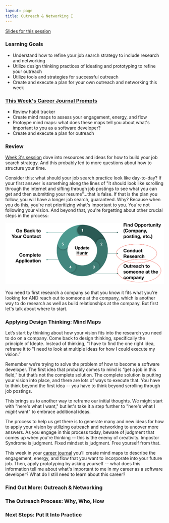 ```yaml
---
layout: page
title: Outreach & Networking I
---
```


[Slides for this session](https://docs.google.com/presentation/d/157UY0PpmdEkgCgx6lBKxkkak-Rhw-w5w0iyVUcdLHR4/edit?usp=sharing)

### Learning Goals
* Understand how to refine your job search strategy to include research and networking
* Utilize design thinking practices of ideating and prototyping to refine your outreach
* Utilize tools and strategies for successful outreach
* Create and execute a plan for your own outreach and networking this week  

### [This Week's Career Journal Prompts](https://github.com/turingschool/career-development-curriculum-site/blob/master/module_two/mod2_career_journal_prompts.md#week-5)
* Review habit tracker
* Create mind maps to assess your engagement, energy, and flow
* Protoype mind maps: what does these maps tell you about what's important to you as a software developer?
* Create and execute a plan for outreach

### Review
[Week 3's session](/module_two/week_3_job_search_strategies) dove into resources and ideas for how to build your job search strategy. And this probably led to more questions about how to structure your time.

Consider this: what should your job search practice look like day-to-day? If your first answer is something along the lines of "it should look like scrolling through the internet and sifting through job postings to see what you can get and then submitting your resume"...that is false. If that is the plan you follow, you will have a longer job search, guaranteed. Why? Because when you do this, you're not prioritizing what's important to you. You're not following your vision. And beyond that, you're forgetting about other crucial steps in the process:

![JSS_highlight Steps 2 and 3](/images/JSS_highlight%20Steps%202%20and%203.png)

You need to first research a company so that you know it fits what you're looking for AND reach out to someone at the company, which is another way to do research as well as build relationships at the company. But first let's talk about where to start.

### Applying Design Thinking: Mind Maps
Let’s start by thinking about how your vision fits into the research you need to do on a company. Come back to design thinking, specifically the principle of Ideate. Instead of thinking, “I have to find the one right idea, reframe it to "I need to look at multiple ideas for how I could execute my vision.”

Remember we’re trying to solve the problem of how to become a software developer. The first idea that probably comes to mind is “get a job in this field,” but that’s not the complete solution. The complete solution is putting your vision into place, and there are lots of ways to execute that. You have to think beyond the first idea -- you have to think beyond scrolling through job postings. 

This brings us to another way to reframe our initial thoughts. We might start with "here's what I want," but let's take it a step further to "here's what I *might* want" to embrace additional ideas. 

The process to help us get there is to generate many and new ideas for how to apply your vision by utilizing outreach and networking to uncover more answers. As you engage in this process today, beware of judgment that comes up when you're thinking -- this is the enemy of creativity. Impostor Syndrome is judgment. Fixed mindset is judgment. Free yourself from that. 

This week in your [career journal](https://github.com/turingschool/career-development-curriculum-site/blob/master/module_two/mod2_career_journal_prompts.md#week-5) you'll create mind maps to describe the engagement, energy, and flow that you want to incorporate into your future job. Then, apply prototyping by asking yourself -- what does this information tell me about what's important to me in my career as a software developer? What do I still need to learn about this career?

### Find Out More: Outreach & Networking


### The Outreach Process: Why, Who, How

### Next Steps: Put It Into Practice
